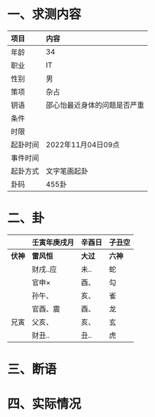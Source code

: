# 一、求测内容
|项目|内容|
|:-|:-|
|年龄|34|
|职业|IT|
|性别|男|
|策项|杂占|
|钥语|邵心怡最近身体的问题是否严重|
|条件||
|时限||
|起卦时间|2022年11月04日09点|
|事件时间||
|起卦方式|文字笔画起卦|
|卦码|455卦|

# 二、卦
||壬寅年庚戌月|辛酉日|子丑空|
|:-|:-|:-|:-|
|**伏神**|**雷风恒**|**大过**|**六神**|
||财戌..应|未..|蛇|
||官申×|酉、|勾|
||孙午、|亥、|雀|
||官酉、震|酉、|龙|
|兄寅|父亥、|亥、|玄|
||财丑..|丑..|虎|


# 三、断语

# 四、实际情况